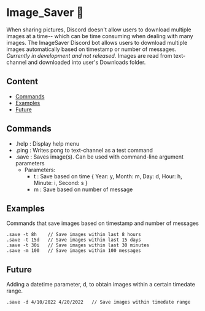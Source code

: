 # Image_Saver 📩
When sharing pictures, Discord doesn't allow users to download multiple images at a time-- which can be time consuming when dealing with many images. The ImageSaver Discord bot allows users to download multiple images automatically based on timestamp or number of messages. *Currently in development and not released.* Images are read from text-channel and downloaded into user's Downloads folder. 

## Content
- [Commands](https://github.com/BGoto808/ImageSaver/tree/main#commands)
- [Examples](https://github.com/BGoto808/ImageSaver/tree/main#examples)
- [Future](https://github.com/BGoto808/ImageSaver/tree/main#future)

## Commands
- .help : Display help menu
- .ping : Writes pong to text-channel as a test command
- .save : Saves image(s). Can be used with command-line argument parameters
    - Parameters:
        - t : Save based on time { Year: y, Month: m, Day: d, Hour: h, Minute: i, Second: s }
        - m : Save based on number of message

## Examples

Commands that save images based on timestamp and number of messages
```
.save -t 8h    // Save images within last 8 hours
.save -t 15d   // Save images within last 15 days
.save -t 30i   // Save images within last 30 minutes
.save -m 100   // Save images within 100 messages
```

## Future
Adding a datetime parameter, d, to obtain images within a certain timedate range.
```
.save -d 4/10/2022 4/20/2022   // Save images within timedate range
```